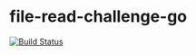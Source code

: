 # file-read-challenge-go

[![Build Status](https://dev.azure.com/marcellanz/file-read-challenge-go/_apis/build/status/marcellanz.file-read-challenge-go?branchName=master)](https://dev.azure.com/marcellanz/file-read-challenge-go/_build/latest?definitionId=1&branchName=master)
